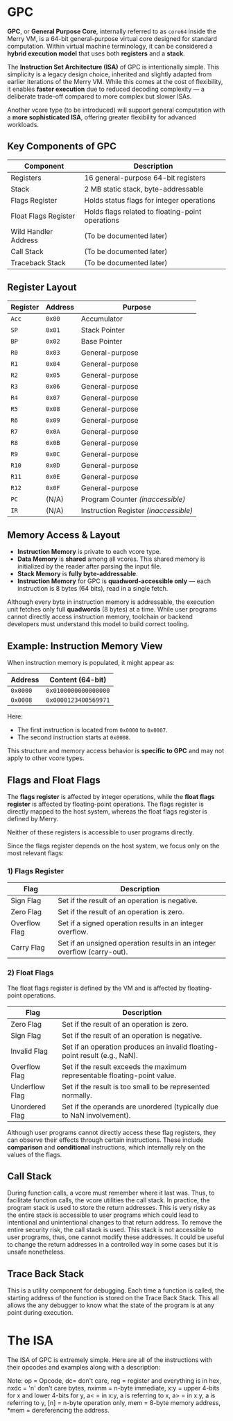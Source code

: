 # GPC

**GPC**, or **General Purpose Core**, internally referred to as `core64` inside the Merry VM, is a 64-bit general-purpose virtual core designed for standard computation. Within virtual machine terminology, it can be considered a **hybrid execution model** that uses both **registers** and a **stack**.

The **Instruction Set Architecture (ISA)** of GPC is intentionally simple. This simplicity is a legacy design choice, inherited and slightly adapted from earlier iterations of the Merry VM. While this comes at the cost of flexibility, it enables **faster execution** due to reduced decoding complexity — a deliberate trade-off compared to more complex but slower ISAs.

Another vcore type (to be introduced) will support general computation with a **more sophisticated ISA**, offering greater flexibility for advanced workloads.

## Key Components of GPC

| Component            | Description                                                                 |
|----------------------|-----------------------------------------------------------------------------|
| Registers            | 16 general-purpose 64-bit registers                                          |
| Stack                | 2 MB static stack, byte-addressable                                          |
| Flags Register       | Holds status flags for integer operations                                    |
| Float Flags Register | Holds flags related to floating-point operations                             |
| Wild Handler Address | (To be documented later)                                                     |
| Call Stack           | (To be documented later)                                                     |
| Traceback Stack      | (To be documented later)                                                     |

## Register Layout

| Register | Address | Purpose               |
|----------|---------|------------------------|
| `Acc`    | `0x00`  | Accumulator            |
| `SP`     | `0x01`  | Stack Pointer          |
| `BP`     | `0x02`  | Base Pointer           |
| `R0`     | `0x03`  | General-purpose        |
| `R1`     | `0x04`  | General-purpose        |
| `R2`     | `0x05`  | General-purpose        |
| `R3`     | `0x06`  | General-purpose        |
| `R4`     | `0x07`  | General-purpose        |
| `R5`     | `0x08`  | General-purpose        |
| `R6`     | `0x09`  | General-purpose        |
| `R7`     | `0x0A`  | General-purpose        |
| `R8`     | `0x0B`  | General-purpose        |
| `R9`     | `0x0C`  | General-purpose        |
| `R10`    | `0x0D`  | General-purpose        |
| `R11`    | `0x0E`  | General-purpose        |
| `R12`    | `0x0F`  | General-purpose        |
| `PC`     | (N/A)   | Program Counter *(inaccessible)* |
| `IR`     | (N/A)   | Instruction Register *(inaccessible)* |

## Memory Access & Layout

- **Instruction Memory** is private to each vcore type.
- **Data Memory** is **shared** among all vcores. This shared memory is initialized by the reader after parsing the input file.
- **Stack Memory** is **fully byte-addressable**.
- **Instruction Memory** for GPC is **quadword-accessible only** — each instruction is 8 bytes (64 bits), read in a single fetch.

Although every byte in instruction memory is addressable, the execution unit fetches only full **quadwords** (8 bytes) at a time. While user programs cannot directly access instruction memory, toolchain or backend developers must understand this model to build correct tooling.

## Example: Instruction Memory View

When instruction memory is populated, it might appear as:

| Address | Content (64-bit)         |
|---------|---------------------------|
| `0x0000` | `0x0100000000000000`     |
| `0x0008` | `0x0000123400569971`     |

Here:
- The first instruction is located from `0x0000` to `0x0007`.
- The second instruction starts at `0x0008`.

This structure and memory access behavior is **specific to GPC** and may not apply to other vcore types.

## Flags and Float Flags

The **flags register** is affected by integer operations, while the **float flags register** is affected by floating-point operations. The flags register is directly mapped to the host system, whereas the float flags register is defined by Merry.

Neither of these registers is accessible to user programs directly.

Since the flags register depends on the host system, we focus only on the most relevant flags:

### 1) Flags Register

| Flag           | Description                                                              |
|----------------|---------------------------------------------------------------------------|
| Sign Flag      | Set if the result of an operation is negative.                            |
| Zero Flag      | Set if the result of an operation is zero.                                |
| Overflow Flag  | Set if a signed operation results in an integer overflow.                 |
| Carry Flag     | Set if an unsigned operation results in an integer overflow (carry-out).  |

### 2) Float Flags

The float flags register is defined by the VM and is affected by floating-point operations.

| Flag             | Description                                                                 |
|------------------|-----------------------------------------------------------------------------|
| Zero Flag        | Set if the result of an operation is zero.                                  |
| Sign Flag        | Set if the result of an operation is negative.                              |
| Invalid Flag     | Set if an operation produces an invalid floating-point result (e.g., NaN).  |
| Overflow Flag    | Set if the result exceeds the maximum representable floating-point value.   |
| Underflow Flag   | Set if the result is too small to be represented normally.                  |
| Unordered Flag   | Set if the operands are unordered (typically due to NaN involvement).       |

Although user programs cannot directly access these flag registers, they can observe their effects through certain instructions. These include **comparison** and **conditional** instructions, which internally rely on the values of the flags.

## Call Stack

During function calls, a vcore must remember where it last was. Thus, to facilitate function calls, the vcore utilities the call stack. In practice, the program stack is used to store the return addresses. This is very risky as the entire stack is accessible to user programs which could lead to intentional and unintentional changes to that return address. To remove the entire security risk, the call stack is used. This stack is not accessible to user programs, thus, one cannot modify these addresses. It could be useful to change the return addresses in a controlled way in some cases but it is unsafe nonetheless.

## Trace Back Stack

This is a utility component for debugging. Each time a function is called, the starting address of the function is stored on the Trace Back Stack. This all allows the any debugger to know what the state of the program is at any point during execution.

# The ISA

The ISA of GPC is extremely simple. Here are all of the instructions with their opcodes and examples along with a description:

Note: op = Opcode, dc= don't care, reg = register and everything is in hex, nxdc = 'n' don't care bytes, nximm = n-byte immediate, x:y = upper 4-bits for x and lower 4-bits for y, a< = in x:y, a is referring to x, a> = in x:y, a is referring to y, [n] = n-byte operation only, mem = 8-byte memory address, *mem = dereferencing the address.
